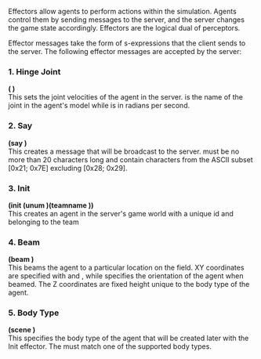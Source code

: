 Effectors allow agents to perform actions within the simulation. Agents control them by sending messages to the server, and the server changes the game state accordingly. Effectors are the logical dual of perceptors. 

Effector messages take the form of s-expressions that the client sends to the server. The following effector messages are accepted by the server:

### 1. Hinge Joint  
**(<name> <ax>)**  
This sets the joint velocities of the agent in the server. <name> is the name of the joint in the agent's model while <ax> is in radians per second.

### 2. Say  
**(say <msg>)**  
This creates a message that will be broadcast to the server. <msg> must be no more than 20 characters long and contain characters from the ASCII subset [0x21; 0x7E] excluding [0x28; 0x29]. 

### 3. Init  
**(init (unum <playernumber>)(teamname <yourteamname>))**  
This creates an agent in the server's game world with a unique id <playernumber> and belonging to the team <yourteamname>

### 4. Beam  
**(beam <x> <y> <rot>)**  
This beams the agent to a particular location on the field. XY coordinates are specified with <x> and <y>, while <rot> specifies the orientation of the agent when beamed. The Z coordinates are fixed height unique to the body type of the agent.

### 5. Body Type
**(scene <bodytypename>)**  
This specifies the body type of the agent that will be created later with the Init effector. The <bodytypename> must match one of the supported body types. 
